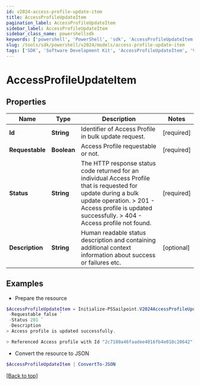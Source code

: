 ```yaml
---
id: v2024-access-profile-update-item
title: AccessProfileUpdateItem
pagination_label: AccessProfileUpdateItem
sidebar_label: AccessProfileUpdateItem
sidebar_class_name: powershellsdk
keywords: ['powershell', 'PowerShell', 'sdk', 'AccessProfileUpdateItem', 'V2024AccessProfileUpdateItem'] 
slug: /tools/sdk/powershell/v2024/models/access-profile-update-item
tags: ['SDK', 'Software Development Kit', 'AccessProfileUpdateItem', 'V2024AccessProfileUpdateItem']
---
```



# AccessProfileUpdateItem

## Properties

Name | Type | Description | Notes
------------ | ------------- | ------------- | -------------
**Id** | **String** | Identifier of Access Profile in bulk update request. | [required]
**Requestable** | **Boolean** | Access Profile requestable or not. | [required]
**Status** | **String** |  The HTTP response status code returned for an individual Access Profile that is requested for update during a bulk update operation.  > 201   - Access profile is updated successfully.  > 404   - Access profile not found.  | [required]
**Description** | **String** | Human readable status description and containing additional context information about success or failures etc.  | [optional] 

## Examples

- Prepare the resource
```powershell
$AccessProfileUpdateItem = Initialize-PSSailpoint.V2024AccessProfileUpdateItem  -Id 2c7180a46faadee4016fb4e018c20642 `
 -Requestable false `
 -Status 201 `
 -Description 
> Access profile is updated successfully.

> Referenced Access profile with Id "2c7180a46faadee4016fb4e018c20642" was not found.

```

- Convert the resource to JSON
```powershell
$AccessProfileUpdateItem | ConvertTo-JSON
```


[[Back to top]](#) 

